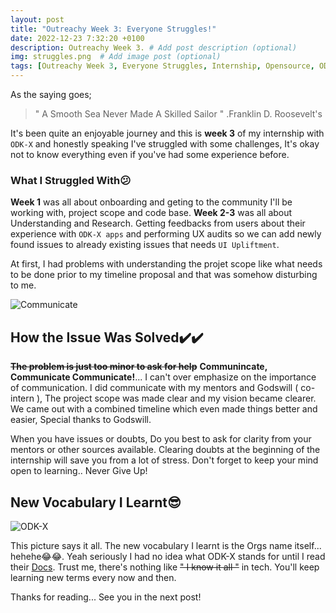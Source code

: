 ```yaml
---
layout: post
title: "Outreachy Week 3: Everyone Struggles!"
date: 2022-12-23 7:32:20 +0100
description: Outreachy Week 3. # Add post description (optional)
img: struggles.png  # Add image post (optional)
tags: [Outreachy Week 3, Everyone Struggles, Internship, Opensource, ODK-X]
---
```

As the saying goes; 
> " A Smooth Sea Never Made A Skilled Sailor " .Franklin D. Roosevelt's

It's been quite an enjoyable journey and this is **week 3** of my internship with ``ODK-X`` and honestly speaking I've struggled with some challenges, It's okay not to know everything even if you've had some experience before.

### What I Struggled With😕
**Week 1** was all about onboarding and geting to the community I'll be working with, project scope and code base. **Week 2-3** was all about Understanding and Research. Getting feedbacks from users about their experience with ``ODK-X apps`` and performing UX audits so we can add newly found issues to already existing issues that needs ``UI Upliftment``. 

At first, I had problems with understanding the projet scope like what needs to be done prior to my timeline proposal and that was somehow disturbing to me.

![Communicate]({{site.baseurl}}/assets/img/com.png)
## How the Issue Was Solved✔️✔️
**~~The problem is just too minor to ask for help~~** **Communincate, Communicate Communicate!**... I can't over emphasize on the importance of communication. I did communicate with my mentors and Godswill ( co-intern ), The project scope was made clear and my vision became clearer. We came out with a combined timeline which even made things better and easier, Special thanks to Godswill.

When you have issues or doubts, Do you best to ask for clarity from your mentors or other sources available. Clearing doubts at the beginning of the internship will save you from a lot of stress. Don't forget to keep your mind open to learning.. Never Give Up!



## New Vocabulary I Learnt😎
![ODK-X]({{site.baseurl}}/assets/img/odk.png)

This picture says it all. The new vocabulary I learnt is the Orgs name itself... hehehe😂😂. Yeah seriously I had no idea what ODK-X stands for until I read their [Docs](https://docs.odk-x.org). Trust me, there's nothing like ~~" I know it all "~~ in tech. You'll keep learning new terms every now and then.

Thanks for reading... See you in the next post!
